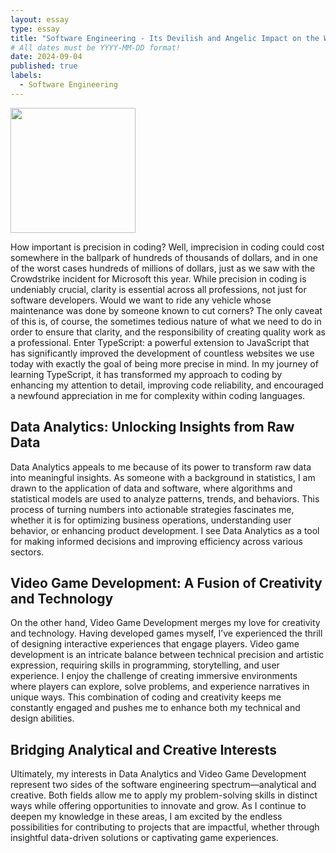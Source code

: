 ```yaml
---
layout: essay
type: essay
title: "Software Engineering - Its Devilish and Angelic Impact on the World"
# All dates must be YYYY-MM-DD format!
date: 2024-09-04
published: true
labels:
  - Software Engineering
---
```


<img width="200px" class="rounded float-start pe-4" src="https://hitmarker.net/data-analysis-jobs-in-the-video-game-industry-the-ultimate-quick-guide">

How important is precision in coding? Well, imprecision in coding could cost somewhere in the ballpark of hundreds of thousands of dollars, and in one of the worst cases hundreds of millions of dollars, just as we saw with the Crowdstrike incident for Microsoft this year. While precision in coding is undeniably crucial, clarity is essential across all professions, not just for software developers. Would we want to ride any vehicle whose maintenance was done by someone known to cut corners? The only caveat of this is, of course, the sometimes tedious nature of what we need to do in order to ensure that clarity, and the responsibility of creating quality work as a professional. Enter TypeScript: a powerful extension to JavaScript that has significantly improved the development of countless websites we use today with exactly the goal of being more precise in mind. In my journey of learning TypeScript, it has transformed my approach to coding by enhancing my attention to detail, improving code reliability, and encouraged a newfound appreciation in me for complexity within coding languages.


## Data Analytics: Unlocking Insights from Raw Data

Data Analytics appeals to me because of its power to transform raw data into meaningful insights. As someone with a background in statistics, I am drawn to the application of data and software, where algorithms and statistical models are used to analyze patterns, trends, and behaviors. This process of turning numbers into actionable strategies fascinates me, whether it is for optimizing business operations, understanding user behavior, or enhancing product development. I see Data Analytics as a tool for making informed decisions and improving efficiency across various sectors.

## Video Game Development: A Fusion of Creativity and Technology

On the other hand, Video Game Development merges my love for creativity and technology. Having developed games myself, I’ve experienced the thrill of designing interactive experiences that engage players. Video game development is an intricate balance between technical precision and artistic expression, requiring skills in programming, storytelling, and user experience. I enjoy the challenge of creating immersive environments where players can explore, solve problems, and experience narratives in unique ways. This combination of coding and creativity keeps me constantly engaged and pushes me to enhance both my technical and design abilities.

## Bridging Analytical and Creative Interests

Ultimately, my interests in Data Analytics and Video Game Development represent two sides of the software engineering spectrum—analytical and creative. Both fields allow me to apply my problem-solving skills in distinct ways while offering opportunities to innovate and grow. As I continue to deepen my knowledge in these areas, I am excited by the endless possibilities for contributing to projects that are impactful, whether through insightful data-driven solutions or captivating game experiences.
